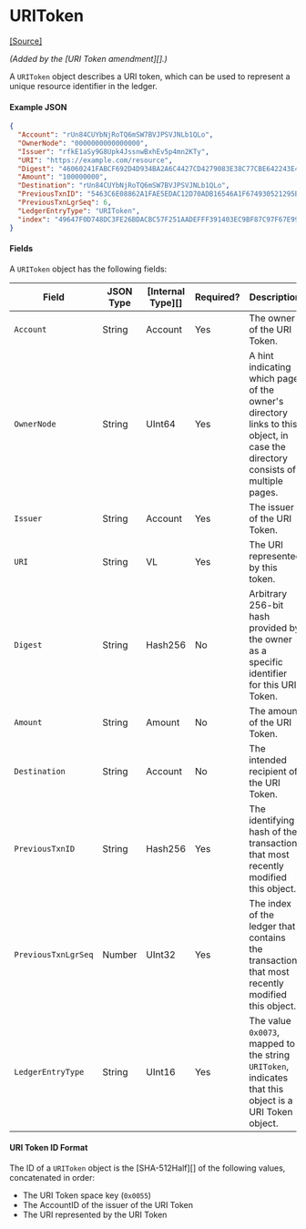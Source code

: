 # URIToken

[\[Source\]](https://github.com/ripple/rippled/blob/master/src/ripple/protocol/impl/LedgerFormats.cpp#L157-L170)

_(Added by the \[URI Token amendment]\[].)_

A `URIToken` object describes a URI token, which can be used to represent a unique resource identifier in the ledger.

#### Example JSON

```json
{
  "Account": "rUn84CUYbNjRoTQ6mSW7BVJPSVJNLb1QLo",
  "OwnerNode": "0000000000000000",
  "Issuer": "rfkE1aSy9G8Upk4JssnwBxhEv5p4mn2KTy",
  "URI": "https://example.com/resource",
  "Digest": "46060241FABCF692D4D934BA2A6C4427CD4279083E38C77CBE642243E43BE291",
  "Amount": "100000000",
  "Destination": "rUn84CUYbNjRoTQ6mSW7BVJPSVJNLb1QLo",
  "PreviousTxnID": "5463C6E08862A1FAE5EDAC12D70ADB16546A1F674930521295BC082494B62924",
  "PreviousTxnLgrSeq": 6,
  "LedgerEntryType": "URIToken",
  "index": "49647F0D748DC3FE26BDACBC57F251AADEFFF391403EC9BF87C97F67E9977FB0"
}
```

#### Fields

A `URIToken` object has the following fields:

| Field               | JSON Type | \[Internal Type]\[] | Required? | Description                                                                                                                   |
| ------------------- | --------- | ------------------- | --------- | ----------------------------------------------------------------------------------------------------------------------------- |
| `Account`           | String    | Account             | Yes       | The owner of the URI Token.                                                                                                   |
| `OwnerNode`         | String    | UInt64              | Yes       | A hint indicating which page of the owner's directory links to this object, in case the directory consists of multiple pages. |
| `Issuer`            | String    | Account             | Yes       | The issuer of the URI Token.                                                                                                  |
| `URI`               | String    | VL                  | Yes       | The URI represented by this token.                                                                                            |
| `Digest`            | String    | Hash256             | No        | Arbitrary 256-bit hash provided by the owner as a specific identifier for this URI Token.                                     |
| `Amount`            | String    | Amount              | No        | The amount of the URI Token.                                                                                                  |
| `Destination`       | String    | Account             | No        | The intended recipient of the URI Token.                                                                                      |
| `PreviousTxnID`     | String    | Hash256             | Yes       | The identifying hash of the transaction that most recently modified this object.                                              |
| `PreviousTxnLgrSeq` | Number    | UInt32              | Yes       | The index of the ledger that contains the transaction that most recently modified this object.                                |
| `LedgerEntryType`   | String    | UInt16              | Yes       | The value `0x0073`, mapped to the string `URIToken`, indicates that this object is a URI Token object.                        |

#### URI Token ID Format

The ID of a `URIToken` object is the \[SHA-512Half]\[] of the following values, concatenated in order:

* The URI Token space key (`0x0055`)
* The AccountID of the issuer of the URI Token
* The URI represented by the URI Token
